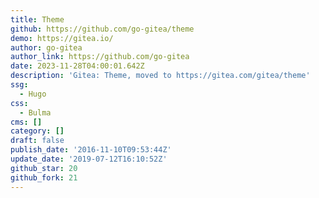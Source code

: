 ```yaml
---
title: Theme
github: https://github.com/go-gitea/theme
demo: https://gitea.io/
author: go-gitea
author_link: https://github.com/go-gitea
date: 2023-11-28T04:00:01.642Z
description: 'Gitea: Theme, moved to https://gitea.com/gitea/theme'
ssg:
  - Hugo
css:
  - Bulma
cms: []
category: []
draft: false
publish_date: '2016-11-10T09:53:44Z'
update_date: '2019-07-12T16:10:52Z'
github_star: 20
github_fork: 21
---
```

